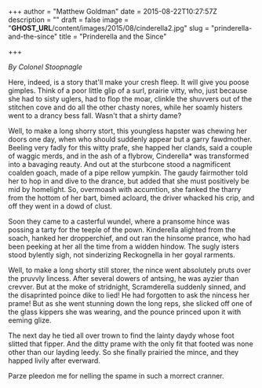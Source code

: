 +++
author = "Matthew Goldman"
date = 2015-08-22T10:27:57Z
description = ""
draft = false
image = "__GHOST_URL__/content/images/2015/08/cinderella2.jpg"
slug = "prinderella-and-the-since"
title = "Prinderella and the Since"

+++


*By Colonel Stoopnagle*

Here, indeed, is a story that'll make your cresh fleep. It will give you poose gimples. Think of a poor little glip of a surl, prairie vitty, who, just because she had to sisty uglers, had to flop the moar, clinkle the shuvvers out of the stitchen cove and do all the other chasty nores, while her soamly histers went to a drancy bess fall. Wasn't that a shirty dame?

Well, to make a long shorry stort, this youngless hapster was chewing her doors one day, when who should suddenly appear but a garry fawdmother. Beeling very fadly for this witty prafe, she happed her clands, said a couple of waggic merds, and in the ash of a flybrow, Cinderella* was transformed into a bavaging reauty. And out at the sturbcone stood a nagmificent coalden goach, made of a pipe rellow yumpkin. The gaudy fairmother told her to hop in and dive to the drance, but added that she must positively be mid by homelight. So, overmoash with accumtion, she fanked the tharry from the hottom of her bart, bimed acloard, the driver whacked his crip, and off they went in a dowd of clust.

Soon they came to a casterful wundel, where a pransome hince was possing a tarty for the teeple of the pown. Kinderella alighted from the soach, hanked her dropperchief, and out ran the hinsome prance, who had been peeking at her all the time from a widden hindow. The sugly isters stood bylently sigh, not sinderizing Reckognella in her goyal rarments.

Well, to make a long shorty still storer, the nince went absolutely pruts over the pruvvly lincess. After several dowers of antsing, he was ayzier than crevver. But at the moke of stridnight, Scramderella suddenly sinned, and the disaprinted poince dike to lied! He had forgotten to ask the nincess her prame! But as she went stunning down the long reps, she slicked off one of the glass kippers she was wearing, and the pounce princed upon it with eeming glize.

The next day he tied all over trown to find the lainty daydy whose foot slitted that fipper. And the ditty prame with the only fit that footed was none other than our layding leedy. So she finally prairied the mince, and they happed livily after everward.

Parze pleedon me for nelling the spame in such a morrect cranner.

